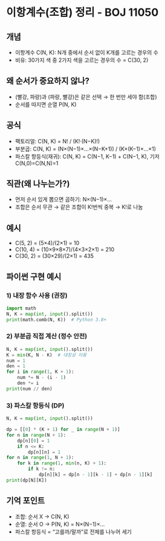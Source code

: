# 이항계수(조합) 정리 - BOJ 11050

## 개념

- 이항계수 C(N, K): N개 중에서 순서 없이 K개를 고르는 경우의 수
- 비유: 30가지 색 중 2가지 색을 고르는 경우의 수 = C(30, 2)

## 왜 순서가 중요하지 않나?

- (빨강, 파랑)과 (파랑, 빨강)은 같은 선택 → 한 번만 세야 함(조합)
- 순서를 따지면 순열 P(N, K)

## 공식

- 팩토리얼: C(N, K) = N! / (K!·(N−K)!)
- 부분곱: C(N, K) = (N×(N−1)×…×(N−K+1)) / (K×(K−1)×…×1)
- 파스칼 항등식(재귀): C(N, K) = C(N−1, K−1) + C(N−1, K), 기저 C(N,0)=C(N,N)=1

## 직관(왜 나누는가?)

- 먼저 순서 있게 뽑으면 곱하기: N×(N−1)×…
- 조합은 순서 무관 → 같은 조합이 K!번씩 중복 → K!로 나눔

## 예시

- C(5, 2) = (5×4)/(2×1) = 10
- C(10, 4) = (10×9×8×7)/(4×3×2×1) = 210
- C(30, 2) = (30×29)/(2×1) = 435

## 파이썬 구현 예시

### 1) 내장 함수 사용 (권장)

```python
import math
N, K = map(int, input().split())
print(math.comb(N, K))  # Python 3.8+
```

### 2) 부분곱 직접 계산 (정수 안전)

```python
N, K = map(int, input().split())
K = min(K, N - K)  # 대칭성 이용
num = 1
den = 1
for i in range(1, K + 1):
    num *= N - (i - 1)
    den *= i
print(num // den)
```

### 3) 파스칼 항등식 (DP)

```python
N, K = map(int, input().split())

dp = [[0] * (K + 1) for _ in range(N + 1)]
for n in range(N + 1):
    dp[n][0] = 1
    if n <= K:
        dp[n][n] = 1
for n in range(1, N + 1):
    for k in range(1, min(n, K) + 1):
        if k != n:
            dp[n][k] = dp[n - 1][k - 1] + dp[n - 1][k]
print(dp[N][K])
```

## 기억 포인트

- 조합: 순서 X → C(N, K)
- 순열: 순서 O → P(N, K) = N×(N−1)×…
- 파스칼 항등식 = “고를까/말까”로 전체를 나누어 세기
